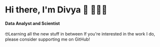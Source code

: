 # Hi there, I'm Divya 👋 👩🏾‍💻
#### Data Analyst and Scientist
 🤓Learning all the new stuff in between
   If you're interested in the work I do, please consider supporting me on GitHub!

